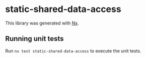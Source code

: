# static-shared-data-access

This library was generated with [Nx](https://nx.dev).

## Running unit tests

Run `nx test static-shared-data-access` to execute the unit tests.

